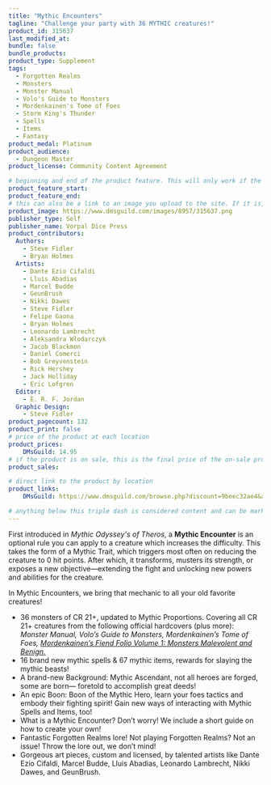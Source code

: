 ```yaml
---
title: "Mythic Encounters"
tagline: "Challenge your party with 36 MYTHIC creatures!"
product_id: 315637
last_modified_at:
bundle: false
bundle_products:
product_type: Supplement
tags:
  - Forgotten Realms
  - Monsters
  - Monster Manual
  - Volo's Guide to Monsters
  - Mordenkainen's Tome of Foes
  - Storm King's Thunder
  - Spells
  - Items
  - Fantasy
product_medal: Platinum
product_audience:
  - Dungeon Master
product_license: Community Content Agreement

# beginning and end of the product feature. This will only work if the site is updated within several weeks of when the feature is supposed to happen. Making a new post counts as updating.
product_feature_start: 
product_feature_end: 
# this can also be a link to an image you upload to the site. If it is, it must start with a "/" or be a full link
product_image: https://www.dmsguild.com/images/8957/315637.png
publisher_type: Self
publisher_name: Vorpal Dice Press
product_contributors:
  Authors:
    - Steve Fidler
    - Bryan Holmes
  Artists:
    - Dante Ezio Cifaldi
    - Lluis Abadias
    - Marcel Budde
    - GeunBrush
    - Nikki Dawes
    - Steve Fidler
    - Felipe Gaona
    - Bryan Holmes
    - Leonardo Lambrecht
    - Aleksandra Włodarczyk
    - Jacob Blackmon
    - Daniel Comerci
    - Bob Greyvenstein
    - Rick Hershey
    - Jack Holliday
    - Eric Lofgren
  Editor:
    - E. R. F. Jordan
  Graphic Design:
    - Steve Fidler
product_pagecount: 132
product_print: false
# price of the product at each location
product_prices:
    DMsGuild: 14.95
# if the product is on sale, this is the final price of the on-sale product for each location that it is on sale. The sales % will be calculated and displayed based on the difference between product_prices and product_sales
product_sales:

# direct link to the product by location
product_links:
    DMsGuild: https://www.dmsguild.com/browse.php?discount=9beec32ae4&affiliate_id=1713687

# anything below this triple dash is considered content and can be markup or html. It should be fully HTML compatible as long as your tags are formatted correctly.
---
```

First introduced in *Mythic Odyssey's of Theros*, a **Mythic Encounter** is an optional rule you can apply to a creature which increases the difficulty. This takes the form of a Mythic Trait, which triggers most often on reducing the creature to 0 hit points. After which, it transforms, musters its strength, or exposes a new objective—extending the fight and unlocking new powers and abilities for the creature.

In Mythic Encounters, we bring that mechanic to all your old favorite creatures!

- 36 monsters of CR 21+, updated to Mythic Proportions. Covering all CR 21+ creatures from the following official hardcovers (plus more): *Monster Manual, Volo’s Guide to Monsters, Mordenkainen’s Tome of Foes, <a href="https://www.dmsguild.com/product/296621/Mordenkainens-Fiendish-Folio-Volume-1-Monsters-Malevolent-and-Benign?affiliate_id=1713687">Mordenkainen’s Fiend Folio Volume 1: Monsters Malevolent and Benign.</a>*
- 16 brand new mythic spells & 67 mythic items, rewards for slaying the mythic beasts!
- A brand-new Background: Mythic Ascendant, not all heroes are forged, some are born— foretold to accomplish great deeds!
- An epic Boon: Boon of the Mythic Hero, learn your foes tactics and embody their fighting spirit! Gain new ways of interacting with Mythic Spells and Items, too!
- What is a Mythic Encounter? Don’t worry! We include a short guide on how to create your own!
- Fantastic Forgotten Realms lore! Not playing Forgotten Realms? Not an issue! Throw the lore out, we don’t mind!
- Gorgeous art pieces, custom and licensed, by talented artists like Dante Ezio Cifaldi, Marcel Budde, Lluis Abadias, Leonardo Lambrecht, Nikki Dawes, and GeunBrush.